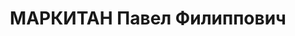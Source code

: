 ---
title: МАРКИТАН Павел Филиппович
description: 'Род. в 1887, Винницкая обл., с. Глибки, украинец, член КП(б)У. 1 секр.
  Чернигов.обкома КП(б)У

  Обв. по ст. 54-1а, 8, 11 УК УССР. Приговор: ВК ВС СССР, 24.10.1937 – ВМН с конфискацией
  имущества. Расстрелян 25.10.1937, г.Киев.

  Реабилитирован ВК ВС СССР 18.04.1956'
---